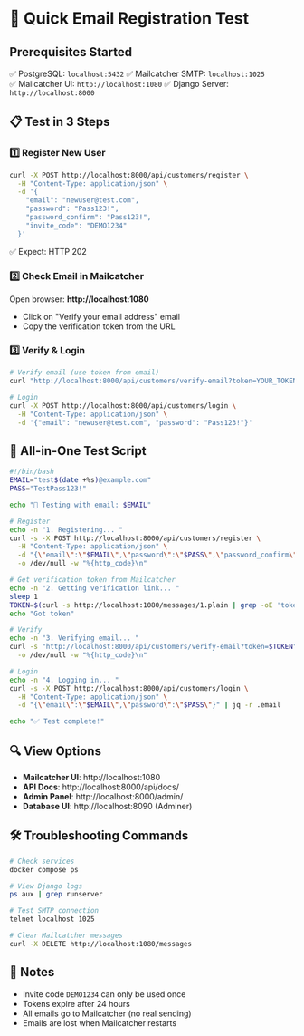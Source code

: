 # 🚀 Quick Email Registration Test

## Prerequisites Started
✅ PostgreSQL: `localhost:5432`
✅ Mailcatcher SMTP: `localhost:1025`  
✅ Mailcatcher UI: `http://localhost:1080`
✅ Django Server: `http://localhost:8000`

## 📋 Test in 3 Steps

### 1️⃣ Register New User
```bash
curl -X POST http://localhost:8000/api/customers/register \
  -H "Content-Type: application/json" \
  -d '{
    "email": "newuser@test.com",
    "password": "Pass123!",
    "password_confirm": "Pass123!",
    "invite_code": "DEMO1234"
  }'
```
✅ Expect: HTTP 202

### 2️⃣ Check Email in Mailcatcher
Open browser: **http://localhost:1080**
- Click on "Verify your email address" email
- Copy the verification token from the URL

### 3️⃣ Verify & Login
```bash
# Verify email (use token from email)
curl "http://localhost:8000/api/customers/verify-email?token=YOUR_TOKEN_HERE"

# Login
curl -X POST http://localhost:8000/api/customers/login \
  -H "Content-Type: application/json" \
  -d '{"email": "newuser@test.com", "password": "Pass123!"}'
```

## 🎯 All-in-One Test Script
```bash
#!/bin/bash
EMAIL="test$(date +%s)@example.com"
PASS="TestPass123!"

echo "📧 Testing with email: $EMAIL"

# Register
echo -n "1. Registering... "
curl -s -X POST http://localhost:8000/api/customers/register \
  -H "Content-Type: application/json" \
  -d "{\"email\":\"$EMAIL\",\"password\":\"$PASS\",\"password_confirm\":\"$PASS\",\"invite_code\":\"DEMO1234\"}" \
  -o /dev/null -w "%{http_code}\n"

# Get verification token from Mailcatcher
echo -n "2. Getting verification link... "
sleep 1
TOKEN=$(curl -s http://localhost:1080/messages/1.plain | grep -oE 'token=.*' | cut -d'=' -f2)
echo "Got token"

# Verify
echo -n "3. Verifying email... "
curl -s "http://localhost:8000/api/customers/verify-email?token=$TOKEN" \
  -o /dev/null -w "%{http_code}\n"

# Login
echo -n "4. Logging in... "
curl -s -X POST http://localhost:8000/api/customers/login \
  -H "Content-Type: application/json" \
  -d "{\"email\":\"$EMAIL\",\"password\":\"$PASS\"}" | jq -r .email

echo "✅ Test complete!"
```

## 🔍 View Options
- **Mailcatcher UI**: http://localhost:1080
- **API Docs**: http://localhost:8000/api/docs/
- **Admin Panel**: http://localhost:8000/admin/
- **Database UI**: http://localhost:8090 (Adminer)

## 🛠 Troubleshooting Commands
```bash
# Check services
docker compose ps

# View Django logs
ps aux | grep runserver

# Test SMTP connection
telnet localhost 1025

# Clear Mailcatcher messages
curl -X DELETE http://localhost:1080/messages
```

## 📝 Notes
- Invite code `DEMO1234` can only be used once
- Tokens expire after 24 hours
- All emails go to Mailcatcher (no real sending)
- Emails are lost when Mailcatcher restarts
